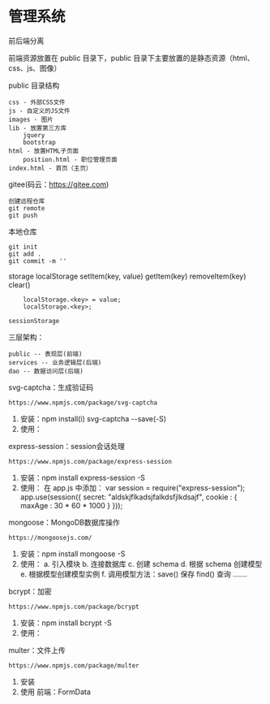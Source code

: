 # 管理系统

前后端分离 

前端资源放置在 public 目录下，public 目录下主要放置的是静态资源（html、css、js、图像）

public 目录结构

	css - 外部CSS文件
	js - 自定义的JS文件
	images - 图片
	lib - 放置第三方库
		jquery 
		bootstrap
	html - 放置HTML子页面
		position.html - 职位管理页面
	index.html - 首页（主页）

gitee(码云：https://gitee.com)
		
	创建远程仓库
	git remote 
	git push

本地仓库

	git init
	git add .
	git commit -m ''

storage
	localStorage
		setItem(key, value)
		getItem(key)
		removeItem(key)
		clear()
	
		localStorage.<key> = value;
		localStorage.<key>;

	sessionStorage

三层架构：

	public -- 表现层(前端)
	services -- 业务逻辑层(后端)
	dao -- 数据访问层(后端)

svg-captcha：生成验证码

	https://www.npmjs.com/package/svg-captcha

1. 安装：npm install(i) svg-captcha --save(-S)
2. 使用：

express-session：session会话处理
	
	https://www.npmjs.com/package/express-session

1. 安装：npm install express-session -S
2. 使用：
	在 app.js 中添加：
		var session = require("express-session");
		app.use(session({
			secret: "aldskjflkadsjfalkdsfjlkdsajf",
			cookie : {
				maxAge : 30 * 60 * 1000
			}
		}));

mongoose：MongoDB数据库操作

	https://mongoosejs.com/

1. 安装：npm install mongoose -S
2. 使用：
	a. 引入模块 
	b. 连接数据库
	c. 创建 schema
	d. 根据 schema 创建模型
	e. 根据模型创建模型实例
	f. 调用模型方法：save() 保存    find() 查询 .......

bcrypt：加密

	https://www.npmjs.com/package/bcrypt

1. 安装：npm install bcrypt -S
2. 使用：
	
multer：文件上传
	
	https://www.npmjs.com/package/multer

1. 安装
2. 使用
	前端：FormData

	
